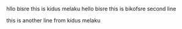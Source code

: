 hllo bisre 
this is kidus melaku
hello bisre 
this is bikofsre second line

this is another line from kidus melaku
